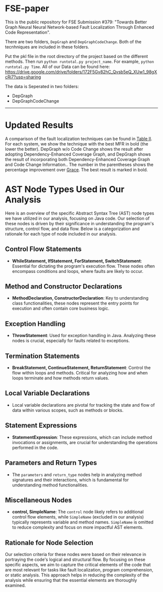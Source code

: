 # FSE-paper

This is the public repository for FSE Submission #379: "Towards Better Graph Neural Neural Network-based Fault Localization Through Enhanced Code Representation".

There are two folders, `DepGraph` and `DepGraphCodeChange`. Both of the tecnhniques are included in these folders. 

Put the pkl file in the root directory of the project based on the different methods. Then run `python runtotal.py project_name`. For example, `python runtotal.py Time`. 
All of our Data can be found here: https://drive.google.com/drive/folders/172F5Gv82hC_Qvsb5eQ_XUw1_98gXcRi7?usp=sharing

The data is Seperated in two folders:
* DepGraph
* DepGraphCodeChange

---------------------------------------

# Updated Results
A comparison of the fault localization techniques can be found in [Table II](Results/Table2.pdf). For each system, we show the technique with the best MFR in bold (the lower the better). DepGraph w/o Code Change shows the result after adopting Dependency-Enhanced Coverage Graph, and DepGraph shows the result of incorporating both Dependency-Enhanced Coverage Graph and Code Change Information.. The number in the parentheses shows the percentage improvement over [Grace](https://dl.acm.org/doi/10.1145/3468264.3468580). The best result is marked in bold.

# AST Node Types Used in Our Analysis

Here is an overview of the specific Abstract Syntax Tree (AST) node types we have utilized in our analysis, focusing on Java code. Our selection of these nodes is driven by their significance in understanding the program's structure, control flow, and data flow. Below is a categorization and rationale for each type of node included in our analysis.

## Control Flow Statements
- **WhileStatement, IfStatement, ForStatement, SwitchStatement**: Essential for dictating the program's execution flow. These nodes often encompass conditions and loops, where faults are likely to occur.

## Method and Constructor Declarations
- **MethodDeclaration, ConstructorDeclaration**: Key to understanding class functionalities, these nodes represent the entry points for execution and often contain core business logic.

## Exception Handling
- **ThrowStatement**: Used for exception handling in Java. Analyzing these nodes is crucial, especially for faults related to exceptions.

## Termination Statements
- **BreakStatement, ContinueStatement, ReturnStatement**: Control the flow within loops and methods. Critical for analyzing how and when loops terminate and how methods return values.

## Local Variable Declarations
- Local variable declarations are pivotal for tracking the state and flow of data within various scopes, such as methods or blocks.

## Statement Expressions
- **StatementExpression**: These expressions, which can include method invocations or assignments, are crucial for understanding the operations performed in the code.

## Parameters and Return Types
- The `parameters` and `return_type` nodes help in analyzing method signatures and their interactions, which is fundamental for understanding method functionalities.

## Miscellaneous Nodes
- **control, SimpleName**: The `control` node likely refers to additional control flow elements, while `SimpleName` (excluded in our analysis) typically represents variable and method names. `SimpleName` is omitted to reduce complexity and focus on more impactful AST elements.

## Rationale for Node Selection
Our selection criteria for these nodes were based on their relevance in portraying the code's logical and structural flow. By focusing on these specific aspects, we aim to capture the critical elements of the code that are most relevant for tasks like fault localization, program comprehension, or static analysis. This approach helps in reducing the complexity of the analysis while ensuring that the essential elements are thoroughly examined.
